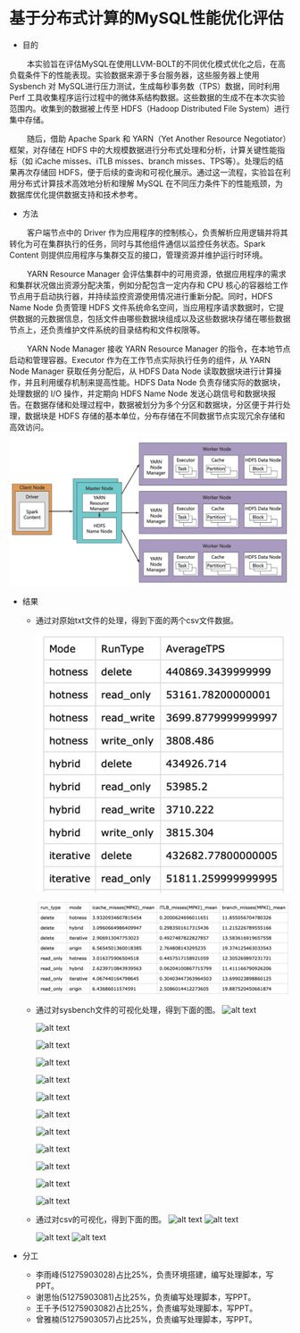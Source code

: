 # 基于分布式计算的MySQL性能优化评估

- 目的

&nbsp;&nbsp;&nbsp;&nbsp;&nbsp;&nbsp;&nbsp;&nbsp;本实验旨在评估MySQL在使用LLVM-BOLT的不同优化模式优化之后，在高负载条件下的性能表现。实验数据来源于多台服务器，这些服务器上使用 Sysbench 对 MySQL进行压力测试，生成每秒事务数（TPS）数据，同时利用 Perf 工具收集程序运行过程中的微体系结构数据。这些数据的生成不在本次实验范围内。收集到的数据被上传至 HDFS（Hadoop Distributed File System）进行集中存储。

&nbsp;&nbsp;&nbsp;&nbsp;&nbsp;&nbsp;&nbsp;&nbsp;随后，借助 Apache Spark 和 YARN（Yet Another Resource Negotiator）框架，对存储在 HDFS 中的大规模数据进行分布式处理和分析，计算关键性能指标（如 iCache misses、iTLB misses、branch misses、TPS等）。处理后的结果再次存储回 HDFS，便于后续的查询和可视化展示。通过这一流程，实验旨在利用分布式计算技术高效地分析和理解 MySQL 在不同压力条件下的性能瓶颈，为数据库优化提供数据支持和技术参考。
- 方法

&nbsp;&nbsp;&nbsp;&nbsp;&nbsp;&nbsp;&nbsp;&nbsp;客户端节点中的 Driver 作为应用程序的控制核心，负责解析应用逻辑并将其转化为可在集群执行的任务，同时与其他组件通信以监控任务状态。Spark Content 则提供应用程序与集群交互的接口，管理资源并维护运行时环境。

&nbsp;&nbsp;&nbsp;&nbsp;&nbsp;&nbsp;&nbsp;&nbsp;YARN Resource Manager 会评估集群中的可用资源，依据应用程序的需求和集群状况做出资源分配决策，例如分配包含一定内存和 CPU 核心的容器给工作节点用于启动执行器，并持续监控资源使用情况进行重新分配。同时，HDFS Name Node 负责管理 HDFS 文件系统命名空间，当应用程序请求数据时，它提供数据的元数据信息，包括文件由哪些数据块组成以及这些数据块存储在哪些数据节点上，还负责维护文件系统的目录结构和文件权限等。

&nbsp;&nbsp;&nbsp;&nbsp;&nbsp;&nbsp;&nbsp;&nbsp;YARN Node Manager 接收 YARN Resource Manager 的指令，在本地节点启动和管理容器。Executor 作为在工作节点实际执行任务的组件，从 YARN Node Manager 获取任务分配后，从 HDFS Data Node 读取数据块进行计算操作，并且利用缓存机制来提高性能。HDFS Data Node 负责存储实际的数据块，处理数据的 I/O 操作，并定期向 HDFS Name Node 发送心跳信号和数据块报告。在数据存储和处理过程中，数据被划分为多个分区和数据块，分区便于并行处理，数据块是 HDFS 存储的基本单位，分布存储在不同数据节点实现冗余存储和高效访问。
![process](./asserts/process.png)
- 结果
  - 通过对原始txt文件的处理，得到下面的两个csv文件数据。
    
    ![tps_comparison](./asserts/tps_csv.png) 
    
    ![micro_comparison](./asserts/micro_csv.png)
  - 通过对sysbench文件的可视化处理，得到下面的图。
    ![alt text](data/imgs/origin_delete_tps_trend_2.png)  
    
    ![alt text](data/imgs/origin_read_only_tps_trend_3.png) 
    
    ![alt text](data/imgs/origin_read_only_tps_trend_3.png)
    
    ![alt text](data/imgs/hotness_delete_tps_trend_2.png)  
    
    ![alt text](data/imgs/hotness_read_only_tps_trend_3.png) 
    
    ![alt text](data/imgs/hotness_read_only_tps_trend_3.png)
    
    ![alt text](data/imgs/iterative_delete_tps_trend_2.png)  
    
    ![alt text](data/imgs/iterative_read_only_tps_trend_3.png) 
    
    ![alt text](data/imgs/iterative_read_only_tps_trend_3.png)
    
    ![alt text](data/imgs/hybrid_delete_tps_trend_2.png)  
    
    ![alt text](data/imgs/hybrid_read_only_tps_trend_3.png)
    
    ![alt text](data/imgs/hybrid_read_only_tps_trend_3.png) 

  - 通过对csv的可视化，得到下面的图。
    ![alt text](data/imgs/branch_misses(MPKI)_mean_comparison.png)  ![alt text](data/imgs/icache_misses(MPKI)_mean_comparison.png) 
	
    ![alt text](data/imgs/iTLB_misses(MPKI)_mean_comparison.png) ![alt text](data/imgs/tps_comparison.png)
    
- 分工
	- 李雨峰(51275903028)占比25%，负责环境搭建，编写处理脚本，写PPT。
	- 谢思怡(51275903081)占比25%，负责编写处理脚本，写PPT。
	- 王千予(51275903082)占比25%，负责编写处理脚本，写PPT。
	- 曾雅楠(51275903057)占比25%，负责编写处理脚本，写PPT。
